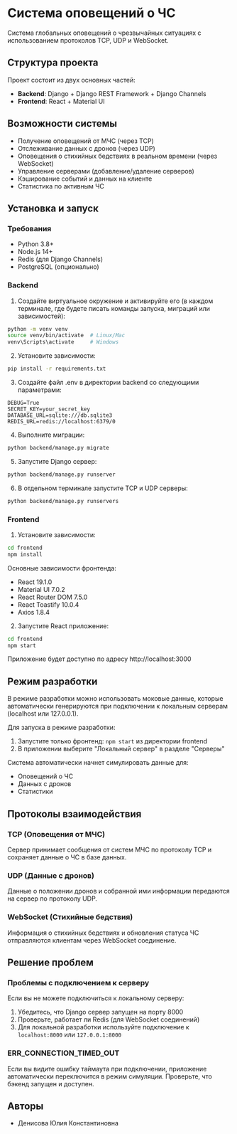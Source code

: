 # Система оповещений о ЧС

Система глобальных оповещений о чрезвычайных ситуациях с использованием протоколов TCP, UDP и WebSocket.

## Структура проекта

Проект состоит из двух основных частей:

- **Backend**: Django + Django REST Framework + Django Channels
- **Frontend**: React + Material UI

## Возможности системы

- Получение оповещений от МЧС (через TCP)
- Отслеживание данных с дронов (через UDP)
- Оповещения о стихийных бедствиях в реальном времени (через WebSocket)
- Управление серверами (добавление/удаление серверов)
- Кэширование событий и данных на клиенте
- Статистика по активным ЧС

## Установка и запуск

### Требования

- Python 3.8+
- Node.js 14+
- Redis (для Django Channels)
- PostgreSQL (опционально)

### Backend

1. Создайте виртуальное окружение и активируйте его
(в каждом терминале, где будете писать команды запуска, миграций или зависимостей):

```bash
python -m venv venv
source venv/bin/activate  # Linux/Mac
venv\Scripts\activate     # Windows
```

2. Установите зависимости:

```bash
pip install -r requirements.txt
```

3. Создайте файл .env в директории backend со следующими параметрами:

```
DEBUG=True
SECRET_KEY=your_secret_key
DATABASE_URL=sqlite:///db.sqlite3
REDIS_URL=redis://localhost:6379/0
```

4. Выполните миграции:

```bash
python backend/manage.py migrate
```

5. Запустите Django сервер:

```bash
python backend/manage.py runserver
```

6. В отдельном терминале запустите TCP и UDP серверы:

```bash
python backend/manage.py runservers
```

### Frontend

1. Установите зависимости:

```bash
cd frontend
npm install
```

Основные зависимости фронтенда:
   - React 19.1.0
   - Material UI 7.0.2
   - React Router DOM 7.5.0
   - React Toastify 10.0.4
   - Axios 1.8.4

2. Запустите React приложение:

```bash
cd frontend
npm start
```

Приложение будет доступно по адресу http://localhost:3000

## Режим разработки

В режиме разработки можно использовать моковые данные, которые автоматически генерируются при подключении к локальным серверам (localhost или 127.0.0.1).

Для запуска в режиме разработки:

1. Запустите только фронтенд: `npm start` из директории frontend
2. В приложении выберите "Локальный сервер" в разделе "Серверы"

Система автоматически начнет симулировать данные для:
- Оповещений о ЧС
- Данных с дронов
- Статистики

## Протоколы взаимодействия

### TCP (Оповещения от МЧС)

Сервер принимает сообщения от систем МЧС по протоколу TCP и сохраняет данные о ЧС в базе данных.

### UDP (Данные с дронов)

Данные о положении дронов и собранной ими информации передаются на сервер по протоколу UDP.

### WebSocket (Стихийные бедствия)

Информация о стихийных бедствиях и обновления статуса ЧС отправляются клиентам через WebSocket соединение.

## Решение проблем

### Проблемы с подключением к серверу

Если вы не можете подключиться к локальному серверу:
1. Убедитесь, что Django сервер запущен на порту 8000
2. Проверьте, работает ли Redis (для WebSocket соединений)
3. Для локальной разработки используйте подключение к `localhost:8000` или `127.0.0.1:8000`

### ERR_CONNECTION_TIMED_OUT

Если вы видите ошибку таймаута при подключении, приложение автоматически переключится в режим симуляции. Проверьте, что бэкенд запущен и доступен.

## Авторы

- Денисова Юлия Константиновна